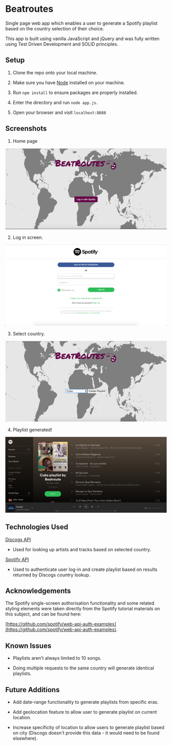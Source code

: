 # Beatroutes

Single page web app which enables a user to generate a Spotify playlist based on the country selection of their choice.

This app is built using vanilla JavaScript and jQuery and was fully written using Test Driven Development and SOLID principles.


Setup
------

1. Clone the repo onto your local machine.

2. Make sure you have [Node](https://nodejs.org/en/download/) installed on your machine.

3. Run `npm install` to ensure packages are properly installed.

4. Enter the directory and run `node app.js`.

5. Open your browser and visit `localhost:8888`


Screenshots
------

1. Home page

![Screen shot of home page](https://github.com/AlexJukes/beatroute/blob/master/image/demo_images/Screen%20Shot%202017-05-14%20at%2019.08.55.png?raw=true)

2. Log in screen.

![Screen shot of log in screen](https://github.com/AlexJukes/beatroute/blob/master/image/demo_images/Screen%20Shot%202017-05-14%20at%2019.09.18.png?raw=true)

3. Select country.

![Screen shot of country selection screen](https://github.com/AlexJukes/beatroute/blob/master/image/demo_images/Screen%20Shot%202017-05-14%20at%2019.10.38.png?raw=true)

4. Playlist generated!

![Successful playlist creation screen](https://github.com/AlexJukes/beatroute/blob/master/image/demo_images/Screen%20Shot%202017-05-14%20at%2019.16.35.png?raw=true)


Technologies Used
------

[Discogs API](https://www.discogs.com/developers/)

- Used for looking up artists and tracks based on selected country.

[Spotify API](https://developer.spotify.com/web-api/)

- Used to authenticate user log-in and create playlist based on results returned by Discogs country lookup.

Acknowledgements
-----

The Spotify single-screen authorisation functionality and some related styling elements were taken directly from the Spotify tutorial materials on this subject, and can be found here:

 [https://github.com/spotify/web-api-auth-examples](https://github.com/spotify/web-api-auth-examples). 


Known Issues
-----

- Playlists aren't always limited to 10 songs.

- Doing multiple requests to the same country will generate identical playlists.


Future Additions
------

- Add date-range functionality to generate playlists from specific eras.

- Add geolocation feature to allow user to generate playlist on current location.

- Increase specificity of location to allow users to generate playlist based on city (Discogs doesn't provide this data - it would need to be found elsewhere).
